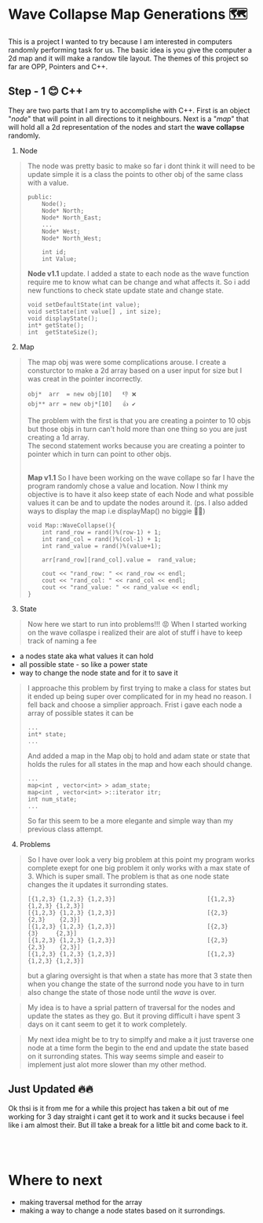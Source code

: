 # Wave Collapse Map Generations 🗺

This is a project I wanted to try because I am interested in computers randomly performing task for us. The basic idea is you give the computer a 2d map and it will make a randow tile layout. The themes of this project so far are OPP, Pointers and C++.

## Step - 1 😊 C++ 
They are two parts that I am try to accomplishe with C++. First is an object "*node*" that will point in all directions to it neighbours. Next is a "*map*" that will hold all a 2d representation of the nodes and start the **wave collapse** randomly.

1. Node 
>   The node was pretty basic to make so far i dont think it will need to be update simple it is a class the points to other obj of the same class with a value. 
>   
>   ```
>   public:
>       Node();
>       Node* North;
>       Node* North_East;
>       ...
>       Node* West;
>       Node* North_West;
>       
>       int id;    
>       int Value;           
>   ```
>   
>   **Node v1.1** update. I added a state to each node as the wave function require me to know what can be change and what affects it. So i add new functions to check state update state and change state.
>   ```
>   void setDefaultState(int value);
>   void setState(int value[] , int size);
>   void displayState();
>   int* getState();
>   int  getStateSize();
>   
>   ```

2. Map
>   The map obj was were some complications arouse. I create a consturctor to make a 2d array based on a user input for size but I was creat in the pointer incorrectly.</br>
>   ```
>   obj*  arr  = new obj[10]   👎 ❌ 
>   obj** arr = new obj*[10]   👍 ✔
>   ```
>   The problem with the first is that you are creating a pointer to 10 objs but those objs in turn can't hold more than one thing so you are just creating a 1d array.</br>
>   The second statement works because you are creating a pointer to pointer which in turn can point to other objs.</br></br>
>   
>   **Map v1.1** So I have been working on the wave collape so far I have the program randomly chose a value and location. Now I think my objective is to have it also keep state of each 
>   Node and what possible values it can be and to update the nodes around it. (ps. I also added ways to display the map i.e displayMap() no biggie 🤷‍♂️)
>   ```
>   void Map::WaveCollapse(){
>       int rand_row = rand()%(row-1) + 1;
>       int rand_col = rand()%(col-1) + 1;
>       int rand_value = rand()%(value+1);
>       
>       arr[rand_row][rand_col].value =  rand_value;
>   
>       cout << "rand_row: " << rand_row << endl;
>       cout << "rand_col: " << rand_col << endl;
>       cout << "rand_value: " << rand_value << endl;
>   }
>   ```

3. State
>   Now here we start to run into problems!!! 😡 
>   When I started working on the wave collaspe i realized their are alot of stuff i have to keep track of naming a fee
* a nodes state aka what values it can hold 
* all possible state - so like a power state
* way to change the node state and for it to save it

>   I approache this problem by first trying to make a class for states but it ended up being super over complicated for in my head no reason. I fell back and choose a simplier approach. Frist i gave each node a array of possible states it can be 
>   ```
>   ...
>   int* state;
>   ...
>   ```
>   
>   And added a map in the Map obj to hold and adam state or state that holds the rules for all states in the map and how each should change.
>   
>   ```
>   ...
>   map<int , vector<int> > adam_state;
>   map<int , vector<int> >::iterator itr;
>   int num_state;
>   ...
>   ```
>   
>   So far this seem to be a more elegante and simple way than my previous class attempt.

4. Problems

>   So I have over look a very big problem at this point my program works complete exept for one big problem it only works with a max state of 3. Which is super small. The problem is that as one node state changes the it updates it surronding states.
>   
>   ```
>   [{1,2,3} {1,2,3} {1,2,3}]                          [{1,2,3} {1,2,3} {1,2,3}]
>   [{1,2,3} {1,2,3} {1,2,3}]                          [{2,3}    {2,3}    {2,3}]  
>   [{1,2,3} {1,2,3} {1,2,3}]                          [{2,3}     {3}     {2,3}]  
>   [{1,2,3} {1,2,3} {1,2,3}]                          [{2,3}    {2,3}    {2,3}]  
>   [{1,2,3} {1,2,3} {1,2,3}]                          [{1,2,3} {1,2,3} {1,2,3}]
>   
>   ```
>   
>   
>   but a glaring oversight is that when a state has more that 3 state then when you change the state of the surrond node you have to in turn also change the state of those node until the *wave* is over.

>My idea is to have a sprial pattern of traversal for the nodes and update the states as they go. But it proving difficult i have spent 3 days on it cant seem to get it to work completely.

>My next idea might be to try to simplfy and make a it just traverse one node at a time form the begin to the end and update the state based on it surronding states. This way seems simple and easeir to implement just alot more slower than my other method.
   
</hr>

## Just Updated 🔥🔥

Ok thsi is it from me for a while this project has taken a bit out of me working for 3 day straight i cant get it to work and it sucks because i feel like i am almost their. But ill take a break for a little bit and come back to it.


</br>
</br>
</hr>

# Where to next
- making traversal method for the array
- making a way to change a node states based on it surrondings.